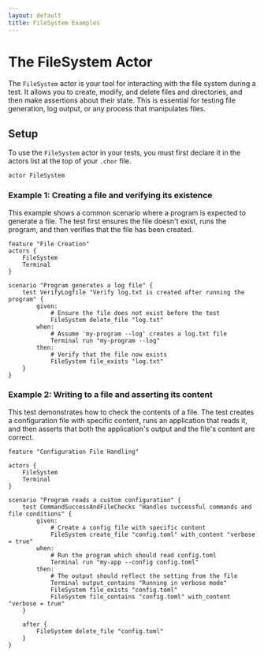 ```yaml
---
layout: default
title: FileSystem Examples
---
```


# The FileSystem Actor

The `FileSystem` actor is your tool for interacting with the file system during a test. It allows you to create, modify,
and delete files and directories, and then make assertions about their state. This is essential for testing file
generation, log output, or any process that manipulates files.

## Setup

To use the `FileSystem` actor in your tests, you must first declare it in the actors list at the top of your `.chor`
file.

```choreo
actor FileSystem
```

### Example 1: Creating a file and verifying its existence

This example shows a common scenario where a program is expected to generate a file. The test first ensures the file
doesn't exist, runs the program, and then verifies that the file has been created.

```choreo
feature "File Creation"
actors {
    FileSystem
    Terminal
}

scenario "Program generates a log file" {
    test VerifyLogfile "Verify log.txt is created after running the program" {
        given:
            # Ensure the file does not exist before the test
            FileSystem delete_file "log.txt"
        when:
            # Assume 'my-program --log' creates a log.txt file
            Terminal run "my-program --log"
        then:
            # Verify that the file now exists
            FileSystem file_exists "log.txt"
    }
}
```

### Example 2: Writing to a file and asserting its content

This test demonstrates how to check the contents of a file. The test creates a configuration file with specific content,
runs an application that reads it, and then asserts that both the application's output and the file's content are
correct.

```choreo
feature "Configuration File Handling"

actors {
    FileSystem
    Terminal
}

scenario "Program reads a custom configuration" {
    test CommandSuccessAndFileChecks "Handles successful commands and file conditions" {
        given:
            # Create a config file with specific content
            FileSystem create_file "config.toml" with_content "verbose = true"
        when:
            # Run the program which should read config.toml
            Terminal run "my-app --config config.toml"
        then:
            # The output should reflect the setting from the file
            Terminal output_contains "Running in verbose mode"
            FileSystem file_exists "config.toml"
            FileSystem file_contains "config.toml" with_content "verbose = true"
    }

    after {
        FileSystem delete_file "config.toml"
    }
}
```
